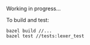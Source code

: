 Working in progress...

To build and test:

```
bazel build //...
bazel test //tests:lexer_test
```
